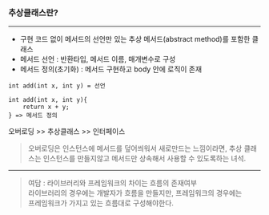 ### 추상클래스란?

---
- 구현 코드 없이 메서드의 선언만 있는 추상 메서드(abstract method)를 포함한 클래스
- 메서드 선언 : 반환타입, 메서드 이름, 매개변수로 구성
- 메서드 정의(초기화) : 메서드 구현하고 body 안에 로직이 존재

```
int add(int x, int y) = 선언

int add(int x, int y){
    return x + y;
} => 메서드 정의
```

오버로딩 >> 추상클래스 >> 인터페이스

> 오버로딩은 인스턴스에 메서드를 덮어씌워서 새로만드는 느낌이라면,
> 추상 클래스는 인스턴스를 만들지않고 메서드만 상속해서 사용할 수 있도록하는 녀석.


---

> 여담 : 라이브러리와 프레임워크의 차이는 흐름의 존재여부<br>
> 라이브러리의 경우에는 개발자가 흐름을 만들지만, 프레임워크의 경우에는<br>
> 프레임워크가 가지고 있는 흐름대로 구성해야한다.


